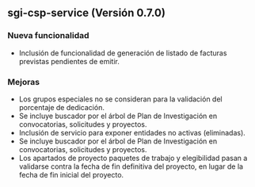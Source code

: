 ## sgi-csp-service (Versión 0.7.0)

### Nueva funcionalidad
* Inclusión de funcionalidad de generación de listado de facturas previstas pendientes de emitir.

### Mejoras
* Los grupos especiales no se consideran para la validación del porcentaje de dedicación.
* Se incluye buscador por el árbol de Plan de Investigación en convocatorias, solicitudes y proyectos.
* Inclusión de servicio para exponer entidades no activas (eliminadas).
* Se incluye buscador por el árbol de Plan de Investigación en convocatorias, solicitudes y proyectos.
* Los apartados de proyecto paquetes de trabajo y elegibilidad pasan a validarse contra la fecha de fin definitiva del proyecto, en lugar de la fecha de fin inicial del proyecto.
